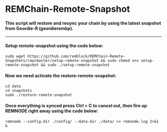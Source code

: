 # REMChain-Remote-Snapshot

#### This script will restore and resync your chain by using the latest snapshot from Geordie-R (geordierembp).

***

#### Setup remote-snapshot using the code below:

```
sudo wget https://github.com/remblock/REMChain-Remote-Snapshots/raw/master/setup-remote-snapshot && sudo chmod u+x setup-remote-snapshot && sudo ./setup-remote-snapshot
```

#### Now we need activate the restore-remote-snapshot:

```
cd data
cd snapshots
sudo ./restore-remote-snapshot
```

#### Once everything is synced press Ctrl + C to cancel out, then fire up REMNODE right away using the code below:
```
remnode --config-dir ./config/ --data-dir ./data/ >> remnode.log 2>&1 &
```
